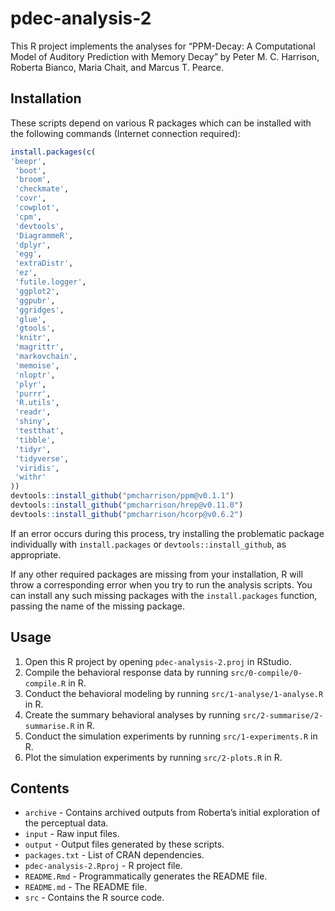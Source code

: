 
<!-- README.md is generated from README.Rmd. Please edit that file -->

# pdec-analysis-2

This R project implements the analyses for “PPM-Decay: A Computational
Model of Auditory Prediction with Memory Decay” by Peter M. C. Harrison,
Roberta Bianco, Maria Chait, and Marcus T. Pearce.

## Installation

These scripts depend on various R packages which can be installed with
the following commands (Internet connection required):

``` r
install.packages(c(
'beepr',
 'boot',
 'broom',
 'checkmate',
 'covr',
 'cowplot',
 'cpm',
 'devtools',
 'DiagrammeR',
 'dplyr',
 'egg',
 'extraDistr',
 'ez',
 'futile.logger',
 'ggplot2',
 'ggpubr',
 'ggridges',
 'glue',
 'gtools',
 'knitr',
 'magrittr',
 'markovchain',
 'memoise',
 'nloptr',
 'plyr',
 'purrr',
 'R.utils',
 'readr',
 'shiny',
 'testthat',
 'tibble',
 'tidyr',
 'tidyverse',
 'viridis',
 'withr'
))
devtools::install_github("pmcharrison/ppm@v0.1.1")
devtools::install_github("pmcharrison/hrep@v0.11.0")
devtools::install_github("pmcharrison/hcorp@v0.6.2")
```

If an error occurs during this process, try installing the problematic
package individually with `install.packages` or
`devtools::install_github`, as appropriate.

If any other required packages are missing from your installation, R
will throw a corresponding error when you try to run the analysis
scripts. You can install any such missing packages with the
`install.packages` function, passing the name of the missing package.

## Usage

1)  Open this R project by opening `pdec-analysis-2.proj` in RStudio.
2)  Compile the behavioral response data by running
    `src/0-compile/0-compile.R` in R.
3)  Conduct the behavioral modeling by running
    `src/1-analyse/1-analyse.R` in R.
4)  Create the summary behavioral analyses by running
    `src/2-summarise/2-summarise.R` in R.
5)  Conduct the simulation experiments by running `src/1-experiments.R`
    in R.
6)  Plot the simulation experiments by running `src/2-plots.R` in R.

## Contents

  - `archive` - Contains archived outputs from Roberta’s initial
    exploration of the perceptual data.
  - `input` - Raw input files.
  - `output` - Output files generated by these scripts.
  - `packages.txt` - List of CRAN dependencies.
  - `pdec-analysis-2.Rproj` - R project file.
  - `README.Rmd` - Programmatically generates the README file.
  - `README.md` - The README file.
  - `src` - Contains the R source code.
